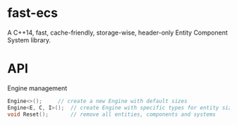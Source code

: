 # fast-ecs
A C++14, fast, cache-friendly, storage-wise, header-only Entity Component System library.

# API

Engine management

```C++
Engine<>();		// create a new Engine with default sizes
Engine<E, C, I>(); 	// create Engine with specific types for entity size (E), component size (C) and component id (I)
void Reset();		// remove all entities, components and systems
```
